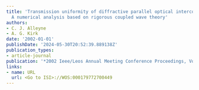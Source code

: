 ```yaml
---
title: 'Transmission uniformity of diffractive parallel optical interconnect relays:
  A numerical analysis based on rigorous coupled wave theory'
authors:
- C. J. Alleyne
- A. G. Kirk
date: '2002-01-01'
publishDate: '2024-05-30T20:52:39.889138Z'
publication_types:
- article-journal
publication: '*2002 Ieee/Leos Annual Meeting Conference Proceedings, Vols 1 and 2*'
links:
- name: URL
  url: <Go to ISI>://WOS:000179772700449
---
```

